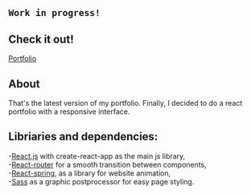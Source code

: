 ## `Work in progress!`

## Check it out!
[Portfolio](https://dariuszsikorra.github.io/portfolio-mk3/)

## About

That's the latest version of my portfolio.
Finally, I decided to do a react portfolio with a responsive interface.

## Libriaries and dependencies:

-[React.js](https://reactjs.org) with create-react-app as the main js library,<br/>
-[React-router](https://reacttraining.com/react-router/web/guides/quick-start) for a smooth transition between components,<br/>
-[React-spring](https://www.react-spring.io), as a library for website animation,<br/>
-[Sass](https://sass-lang.com) as a graphic postprocessor for easy page styling.




